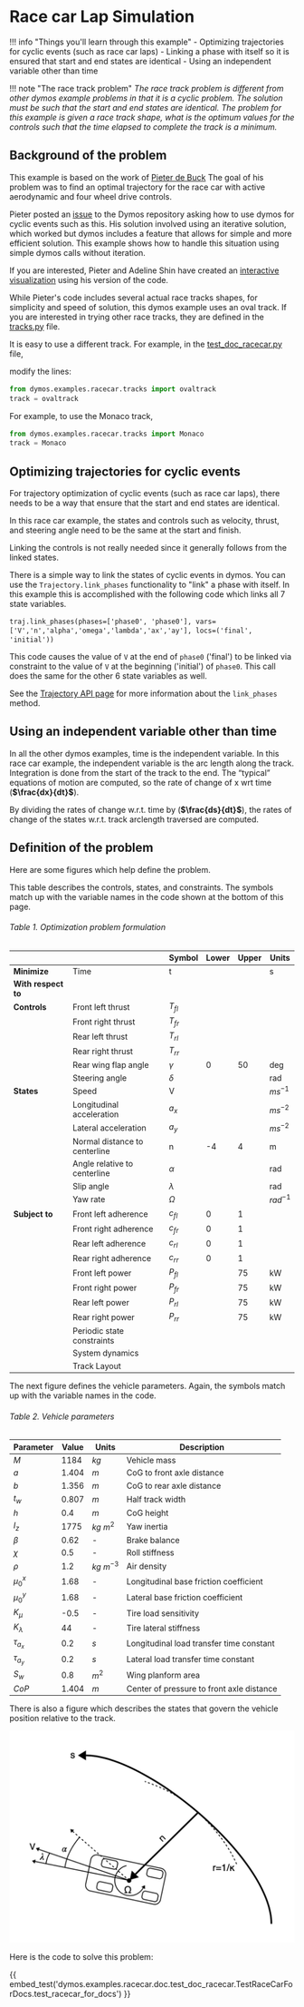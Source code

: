 # Race car Lap Simulation

!!! info "Things you'll learn through this example"
    - Optimizing trajectories for cyclic events (such as race car laps)
        - Linking a phase with itself so it is ensured that start and end states are identical
    - Using an independent variable other than time

!!! note "The race track problem"
    _The race track problem is different from other dymos example problems in that it is a cyclic problem.
    The solution must be such that the start and end states are identical. The problem for this example
    is given a race track shape, what is the optimum values for the controls such that the time elapsed to complete
    the track is a minimum._

## Background of the problem

This example is based on the work of [Pieter de Buck](http://www.formulae.one/contact)
The goal of his problem was to find an optimal trajectory for the race car with active aerodynamic and
four wheel drive controls.

Pieter posted an [issue](https://github.com/OpenMDAO/dymos/issues/369) to the Dymos repository asking
how to use dymos for cyclic events such as this. His solution involved using an iterative solution, which worked but
dymos includes a feature that allows for simple and more efficient solution.
This example shows how to handle this situation using simple dymos calls without iteration.

If you are interested, Pieter and Adeline Shin have created an
[interactive visualization](http://www.formulae.one/lapsimulation) using his version of the code.

While Pieter's code includes several actual race tracks shapes, for simplicity and speed of solution, this dymos
example uses an oval track. If you
are interested in trying other race tracks, they are defined in the
[tracks.py](https://github.com/OpenMDAO/dymos/tree/master/dymos/examples/racecar/tracks.py) file.

It is easy to use a different track. For example, in the
[test_doc_racecar.py](https://github.com/OpenMDAO/dymos/examples/racecar/doc/test_doc_racecar.py)
file,

modify the lines:

```python
from dymos.examples.racecar.tracks import ovaltrack
track = ovaltrack
```

For example, to use the Monaco track,

```python
from dymos.examples.racecar.tracks import Monaco
track = Monaco
```

## Optimizing trajectories for cyclic events

For trajectory optimization of cyclic events (such as race car laps), there needs to be
a way that ensure that the start and end states are identical.

In this race car example, the states and controls such as velocity, thrust, and steering angle need
to be the same at the start and finish.

Linking the controls is not really needed since it generally follows from the linked states.

There is a simple way to link the states of cyclic events in dymos.
You can use the `Trajectory.link_phases` functionality to "link" a
phase with itself. In this example this is accomplished with the following code which links all 7 state
variables.

``` {.sourceCode .python}
traj.link_phases(phases=['phase0', 'phase0'], vars=['V','n','alpha','omega','lambda','ax','ay'], locs=('final', 'initial'))
```

This code causes the value of `V` at the end of `phase0` ('final') to be linked via constraint
to the value of `V` at the beginning ('initial') of `phase0`.
This call does the same for the other 6 state variables as well.

See the [Trajectory API page](https://openmdao.github.io/dymos/api/trajectory_api.html)
for more information about the `link_phases` method.

## Using an independent variable other than time

In all the other dymos examples, time is the independent variable.
In this race car example, the independent variable is the arc length along the track.
Integration is done from the start of the track to the end.
The “typical” equations of motion are computed, so the rate of change of x wrt time (**$\frac{dx}{dt}$**).

By dividing the rates of change w.r.t. time by (**$\frac{ds}{dt}$**),
the rates of change of the states w.r.t. track arclength traversed are computed.

## Definition of the problem

Here are some figures which help define the problem.

This table describes the controls, states, and constraints. The symbols match up with the
variable names in the code shown at the bottom of this page.

###### Table 1. Optimization problem formulation

|                     |                               | Symbol    | Lower | Upper | Units      |
|---------------------|-------------------------------|-----------|-------|-------|------------|
| **Minimize**        | Time                          |         t |       |       |          s |
| **With respect to** |                               |           |       |       |            |
| **Controls**        | Front left thrust             | $T_{fl}$  |       |       |            |
|                     | Front right thrust            | $T_{fr}$  |       |       |            |
|                     | Rear left thrust              | $T_{rl}$  |       |       |            |
|                     | Rear right thrust             | $T_{rr}$  |       |       |            |
|                     | Rear wing flap angle          | $\gamma$  |     0 |    50 |        deg |
|                     | Steering angle                |  $\delta$ |       |       |        rad |
| **States**          | Speed                         |         V |       |       |  $ms^{-1}$ |
|                     | Longitudinal acceleration     |     $a_x$ |       |       | $ms^{-2}$  |
|                     | Lateral acceleration          |     $a_y$ |       |       | $ms^{-2}$  |
|                     | Normal distance to centerline |         n |    -4 |     4 |          m |
|                     | Angle relative to centerline  |  $\alpha$ |       |       |        rad |
|                     | Slip angle                    | $\lambda$ |       |       |        rad |
|                     | Yaw rate                      | $\Omega$  |       |       | $rad^{-1}$ |
| **Subject to**      | Front left adherence          | $c_{fl}$  |     0 |     1 |            |
|                     | Front right adherence         | $c_{fr}$  |     0 |     1 |            |
|                     | Rear left adherence           | $c_{rl}$  |     0 |     1 |            |
|                     | Rear right adherence          | $c_{rr}$  |     0 |     1 |            |
|                     | Front left power              | $P_{fl}$  |       |    75 |         kW |
|                     | Front right power             | $P_{fr}$  |       |    75 |         kW |
|                     | Rear left power               | $P_{rl}$  |       |    75 |         kW |
|                     | Rear right power              | $P_{rr}$  |       |    75 |         kW |
|                     | Periodic state constraints    |           |       |       |            |
|                     | System dynamics               |           |       |       |            |
|                     | Track Layout                  |           |       |       |            |

The next figure defines the vehicle parameters. Again, the symbols match up with the
variable names in the code.

###### Table 2. Vehicle parameters

| Parameter      | Value                                | Units        | Description                                |
|----------------|--------------------------------------|--------------|--------------------------------------------|
| $M$            | 1184                                 | $kg$         | Vehicle mass                               |
| $a$            | 1.404                                | $m$          | CoG to front axle distance                 |
| $b$            | 1.356                                | $m$          | CoG to rear axle distance                  |
| $t_w$          | 0.807                                | $m$          | Half track width                           |
| $h$            | 0.4                                  | $m$          | CoG height                                 |
| $I_z$          | 1775                                 | $kg\ m^{2}$  | Yaw inertia                                |
| $\beta$        | 0.62                                 | -            | Brake balance                              |
| $\chi$         | 0.5                                  | -            | Roll stiffness                             |
| $\rho$         | 1.2                                  | $kg\ m^{-3}$ | Air density                                |
| $\mu_{0}^{x}$  | 1.68                                 | -            | Longitudinal base friction coefficient     |
| $\mu_{0}^{y}$  | 1.68                                 | -            | Lateral base friction coefficient          |
| $K_{\mu}$      | -0.5                                 | -            | Tire load sensitivity                      |
| $K_{\lambda}$  | 44                                   | -            | Tire lateral stiffness                     |
| $\tau_{a_{x}}$ | 0.2                                  | $s$          | Longitudinal load transfer time constant   |
| $\tau_{a_{y}}$ | 0.2                                  | $s$          | Lateral load transfer time constant        |
| $S_{w}$        | 0.8                                  | $m^{2}$      | Wing planform area                         |
| $CoP$          | 1.404                                | $m$          | Center of pressure to front axle distance  |

There is also a figure which describes the states that govern the vehicle position
relative to the track.

![Vehicle Position States](vehicle_position_states.png)

Here is the code to solve this problem:

{{ embed_test('dymos.examples.racecar.doc.test_doc_racecar.TestRaceCarForDocs.test_racecar_for_docs') }}

